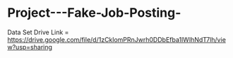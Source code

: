 # Project---Fake-Job-Posting-

Data Set
Drive Link = https://drive.google.com/file/d/1zCklomPRnJwrh0DDbEfba1lWIhNdT7lh/view?usp=sharing
